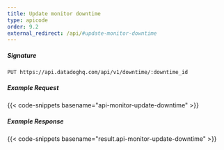 ```yaml
---
title: Update monitor downtime
type: apicode
order: 9.2
external_redirect: /api/#update-monitor-downtime
---
```


##### Signature
`PUT https://api.datadoghq.com/api/v1/downtime/:downtime_id`
##### Example Request
{{< code-snippets basename="api-monitor-update-downtime" >}}
##### Example Response
{{< code-snippets basename="result.api-monitor-update-downtime" >}}

